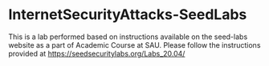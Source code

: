 # InternetSecurityAttacks-SeedLabs
This is a lab performed based on instructions available on the seed-labs website as a part of Academic Course at SAU.
Please follow the instructions provided at https://seedsecuritylabs.org/Labs_20.04/
